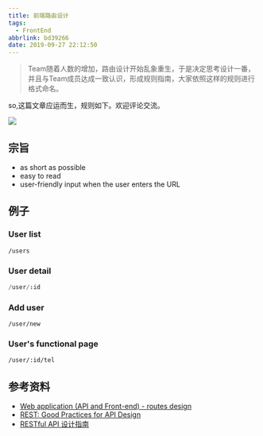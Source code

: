 ```yaml
---
title: 前端路由设计
tags:
  - FrontEnd
abbrlink: bd39266
date: 2019-09-27 22:12:50
---
```

> Team随着人数的增加，路由设计开始乱象重生，于是决定思考设计一番，并且与Team成员达成一致认识，形成规则指南，大家依照这样的规则进行格式命名。

so,这篇文章应运而生，规则如下。欢迎评论交流。

![](https://static.1991421.cn/2019-09-27-141209.jpg)

## 宗旨

- as short as possible
- easy to read
- user-friendly input when the user enters the URL
 
## 例子

### User list
```
/users

```
### User detail
```r
/user/:id

```

### Add user

```
/user/new

```

### User's functional page

```
/user/:id/tel

```


##  参考资料

- [Web application (API and Front-end) - routes design](https://stackoverflow.com/questions/55276627/web-application-api-and-front-end-routes-design)
- [REST: Good Practices for API Design](https://medium.com/hashmapinc/rest-good-practices-for-api-design-881439796dc9)
- [RESTful API 设计指南](http://www.ruanyifeng.com/blog/2014/05/restful_api.html)
